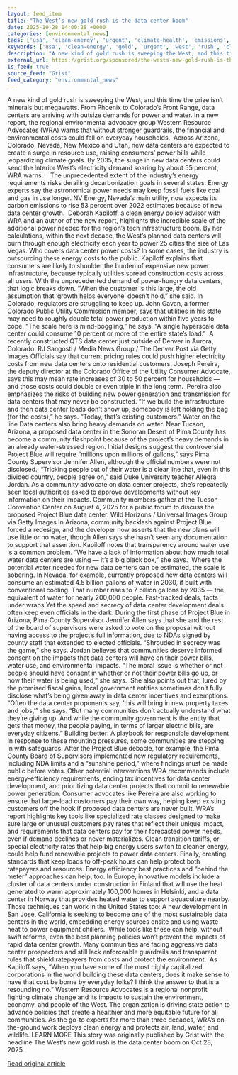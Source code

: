 ```yaml
---
layout: feed_item
title: "The West’s new gold rush is the data center boom"
date: 2025-10-28 14:00:28 +0000
categories: [environmental_news]
tags: ['usa', 'clean-energy', 'urgent', 'climate-health', 'emissions', 'renewable-energy', 'public-health', 'california', 'year-2025', 'fossil-fuels']
keywords: ['usa', 'clean-energy', 'gold', 'urgent', 'west', 'rush', 'climate-health', 'emissions']
description: "A new kind of gold rush is sweeping the West, and this time the prize isn’t minerals but megawatts"
external_url: https://grist.org/sponsored/the-wests-new-gold-rush-is-the-data-center-boom/
is_feed: true
source_feed: "Grist"
feed_category: "environmental_news"
---
```


A new kind of gold rush is sweeping the West, and this time the prize isn’t minerals but megawatts. From Phoenix to Colorado’s Front Range, data centers are arriving with outsize demands for power and water. In a new report, the regional environmental advocacy group Western Resource Advocates (WRA) warns that without stronger guardrails, the financial and environmental costs could fall on everyday households.&nbsp; Across Arizona, Colorado, Nevada, New Mexico and Utah, new data centers are expected to create a surge in resource use, raising consumers’ power bills while jeopardizing climate goals. By 2035, the surge in new data centers could send the Interior West’s electricity demand soaring by about 55 percent, WRA warns.&nbsp;&nbsp;&nbsp; The unprecedented extent of the industry’s energy requirements risks derailing decarbonization goals in several states. Energy experts say the astronomical power needs may keep fossil fuels like coal and gas in use longer. NV Energy, Nevada’s main utility, now expects its carbon emissions to rise 53 percent over 2022 estimates because of new data center growth.&nbsp; Deborah Kapiloff, a clean energy policy advisor with WRA and an author of the new report, highlights the incredible scale of the additional power needed for the region’s tech infrastructure boom. By her calculations, within the next decade, the West’s planned data centers will burn through enough electricity each year to power 25 cities the size of Las Vegas. Who covers data center power costs? In some cases, the industry is outsourcing these energy costs to the public. Kapiloff explains that consumers are likely to shoulder the burden of expensive new power infrastructure, because typically utilities spread construction costs across all users. With the unprecedented demand of power-hungry data centers, that logic breaks down. “When the customer is this large, the old assumption that ‘growth helps everyone’ doesn’t hold,” she said. In Colorado, regulators are struggling to keep up. John Gavan, a former Colorado Public Utility Commission member, says that utilities in his state may need to roughly double total power production within five years to cope. “The scale here is mind-boggling,” he says. “A single hyperscale data center could consume 10 percent or more of the entire state&#8217;s load.”&nbsp; A recently constructed QTS data center just outside of Denver in Aurora, Colorado. RJ Sangosti / Media News Group / The Denver Post via Getty Images Officials say that current pricing rules could push higher electricity costs from new data centers onto residential customers. Joseph Pereira, the deputy director at the Colorado Office of the Utility Consumer Advocate, says this may mean rate increases of 30 to 50 percent for households — and those costs could double or even triple in the long term.&nbsp; Pereira also emphasizes the risks of building new power generation and transmission for data centers that may never be constructed. “If we build the infrastructure and then data center loads don’t show up, somebody is left holding the bag (for the costs),” he says. “Today, that’s existing customers.” Water on the line Data centers also bring heavy demands on water. Near Tucson, Arizona, a proposed data center in the Sonoran Desert of Pima County has become a community flashpoint because of the project’s heavy demands in an already water-stressed region. Initial designs suggest the controversial Project Blue will require “millions upon millions of gallons,” says Pima County Supervisor Jennifer Allen, although the official numbers were not disclosed.&nbsp; “Tricking people out of their water is a clear line that, even in this divided country, people agree on,” said Duke University teacher Allegra Jordan. As a community advocate on data center projects, she’s repeatedly seen local authorities asked to approve developments without key information on their impacts. Community members gather at the Tucson Convention Center on August 4, 2025 for a public forum to discuss the proposed Project Blue data center. Wild Horizons / Universal Images Group via Getty Images In Arizona, community backlash against Project Blue forced a redesign, and the developer now asserts that the new plans will use little or no water, though Allen says she hasn’t seen any documentation to support that assertion. Kapiloff notes that transparency around water use is a common problem. “We have a lack of information about how much total water data centers are using — it’s a big black box,” she says.&nbsp; Where the potential water needed for new data centers can be estimated, the scale is sobering. In Nevada, for example, currently proposed new data centers will consume an estimated 4.5 billion gallons of water in 2030, if built with conventional cooling. That number rises to 7 billion gallons by 2035 — the equivalent of water for nearly 200,000 people. Fast-tracked deals, facts under wraps Yet the speed and secrecy of data center development deals often keep even officials in the dark. During the first phase of Project Blue in Arizona, Pima County Supervisor Jennifer Allen says that she and the rest of the board of supervisors were asked to vote on the proposal without having access to the project’s full information, due to NDAs signed by county staff that extended to elected officials. “Shrouded in secrecy was the game,” she says. Jordan believes that communities deserve informed consent on the impacts that data centers will have on their power bills, water use, and environmental impacts. “The moral issue is whether or not people should have consent in whether or not their power bills go up, or how their water is being used,” she says.&nbsp; She also points out that, lured by the promised fiscal gains, local government entities sometimes don’t fully disclose what’s being given away in data center incentives and exemptions. “Often the data center proponents say, ‘this will bring in new property taxes and jobs,’” she says. “But many communities don’t actually understand what they&#8217;re giving up. And while the community government is the entity that gets that money, the people paying, in terms of larger electric bills, are everyday citizens.” Building better: A playbook for responsible development In response to these mounting pressures, some communities are stepping in with safeguards. After the Project Blue debacle, for example, the Pima County Board of Supervisors implemented new regulatory requirements, including NDA limits and a “sunshine period,” where findings must be made public before votes. Other potential interventions WRA recommends include energy-efficiency requirements, ending tax incentives for data center development, and prioritizing data center projects that commit to renewable power generation. Consumer advocates like Pereira are also working to ensure that large-load customers pay their own way, helping keep existing customers off the hook if proposed data centers are never built. WRA’s report highlights key tools like specialized rate classes designed to make sure large or unusual customers pay rates that reflect their unique impact, and requirements that data centers pay for their forecasted power needs, even if demand declines or never materializes. Clean transition tariffs, or special electricity rates that help big energy users switch to cleaner energy, could help fund renewable projects to power data centers. Finally, creating standards that keep loads to off-peak hours can help protect both ratepayers and resources. Energy efficiency best practices and “behind the meter” approaches can help, too. In Europe, innovative models include a cluster of data centers under construction in Finland that will use the heat generated to warm approximately 100,000 homes in Helsinki, and a data center in Norway that provides heated water to support aquaculture nearby. Those techniques can work in the United States too: A new development in San Jose, California is seeking to become one of the most sustainable data centers in the world, embedding energy sources onsite and using waste heat to power equipment chillers.&nbsp; While tools like these can help, without swift reforms, even the best planning policies won’t prevent the impacts of rapid data center growth. Many communities are facing aggressive data center prospectors and still lack enforceable guardrails and transparent rules that shield ratepayers from costs and protect the environment.&nbsp; As Kapiloff says, “When you have some of the most highly capitalized corporations in the world building these data centers, does it make sense to have that cost be borne by everyday folks? I think the answer to that is a resounding no.” Western Resource Advocates is a regional nonprofit fighting climate change and its impacts to sustain the environment, economy, and people of the West. The organization is driving state action to advance policies that create a healthier and more equitable future for all communities. As the go-to experts for more than three decades, WRA’s on-the-ground work deploys clean energy and protects air, land, water, and wildlife. LEARN MORE This story was originally published by Grist with the headline The West’s new gold rush is the data center boom on Oct 28, 2025.

[Read original article](https://grist.org/sponsored/the-wests-new-gold-rush-is-the-data-center-boom/)
